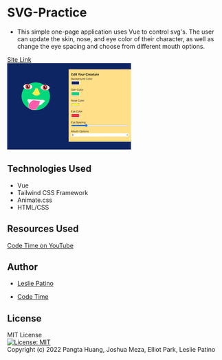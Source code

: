 # SVG-Practice

* This simple one-page application uses Vue to control svg's. The user can update the skin, nose, and eye color of their character, as well as change the eye spacing and choose from different mouth options. 


[Site Link](https://lesliejpatino.github.io/svg-practice/)
<br />
![Site Demo](images/demo.png)

## Technologies Used
* Vue
* Tailwind CSS Framework
* Animate.css
* HTML/CSS

## Resources Used
[Code Time on YouTube](https://www.youtube.com/watch?v=Fjeep99J2xo&list=PLylMDDjFIp1BCxG2AMTU6w8AZEgtdtmS6&index=1)

## Author
* [Leslie Patino](https://www.linkedin.com/in/lesliejpatino/)

* [Code Time](https://www.youtube.com/watch?v=Fjeep99J2xo&list=PLylMDDjFIp1BCxG2AMTU6w8AZEgtdtmS6&index=1)

## License

MIT License <br/>
[![License: MIT](https://img.shields.io/badge/License-MIT-yellow.svg)](https://opensource.org/licenses/MIT) <br/>
Copyright (c) 2022 Pangta Huang, Joshua Meza, Elliot Park, Leslie Patino
